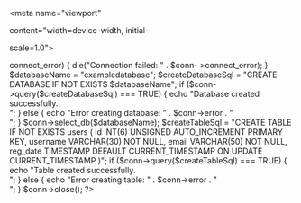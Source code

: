 
<!DOCTYPE html> 

<html lang="en"> 

<head> 

<meta charset="UTF-8"> 

<meta name="viewport" 

content="width=device-width, initial-

scale=1.0"> 

<title>Database & Table Create</title> 

</head> 

<body> 

<?php 

$hostname = "localhost"; 

$username = "root"; 

$password = ""; 

$conn = new mysqli($hostname, $username, 

$password); 

if ($conn->connect_error) { 

die("Connection failed: " . $conn-

>connect_error); 

} 

$databaseName = "exampledatabase"; 

$createDatabaseSql = "CREATE DATABASE IF 

NOT EXISTS $databaseName"; 

if ($conn->query($createDatabaseSql) === 

TRUE) { 

echo "Database created successfully.<br>";
} else { 

echo "Error creating database: " . $conn->error 

. "<br>"; 

} 

$conn->select_db($databaseName); 

$createTableSql = "CREATE TABLE IF NOT 

EXISTS users ( 

id INT(6) UNSIGNED AUTO_INCREMENT 

PRIMARY KEY, 

username VARCHAR(30) NOT NULL, 

email VARCHAR(50) NOT NULL, 

reg_date TIMESTAMP DEFAULT 

CURRENT_TIMESTAMP ON UPDATE 

CURRENT_TIMESTAMP 

)"; 

if ($conn->query($createTableSql) === TRUE) { 

echo "Table created successfully.<br>"; 

} else { 

echo "Error creating table: " . $conn->error . 

"<br>"; } 

$conn->close(); 

?> 

</body> 

</html>
